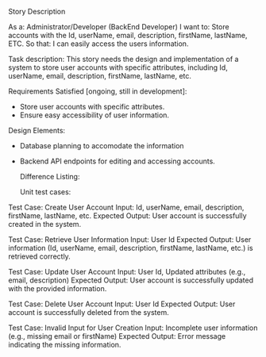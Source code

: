 Story	Description

As a:	Administrator/Developer (BackEnd Developer)
I want to:	Store accounts with the Id, userName, email, description, firstName, lastName, ETC.
So that:	I can easily access the users information.


Task description: This story needs the design and implementation of a system to store user accounts with specific attributes, 
including Id, userName, email, description, firstName, lastName, etc.

Requirements Satisfied [ongoing, still in development]:
- Store user accounts with specific attributes.
- Ensure easy accessibility of user information.

Design Elements: 
- Database planning to accomodate the information
- Backend API endpoints for editing and accessing accounts.

  Difference Listing:

  Unit test cases:

Test Case: Create User Account
Input: Id, userName, email, description, firstName, lastName, etc.
Expected Output: User account is successfully created in the system.

Test Case: Retrieve User Information
Input: User Id
Expected Output: User information (Id, userName, email, description, firstName, lastName, etc.) is retrieved correctly.

Test Case: Update User Account
Input: User Id, Updated attributes (e.g., email, description)
Expected Output: User account is successfully updated with the provided information.

Test Case: Delete User Account
Input: User Id
Expected Output: User account is successfully deleted from the system.

Test Case: Invalid Input for User Creation
Input: Incomplete user information (e.g., missing email or firstName)
Expected Output: Error message indicating the missing information.
